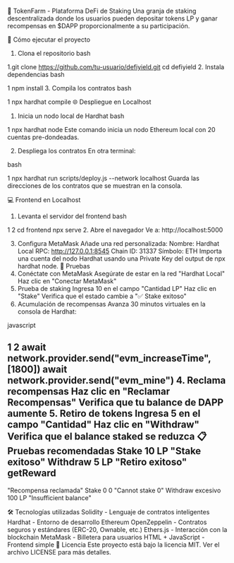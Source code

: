 🏦 TokenFarm - Plataforma DeFi de Staking
Una granja de staking descentralizada donde los usuarios pueden depositar tokens LP y ganar recompensas en $DAPP proporcionalmente a su participación.

🚀 Cómo ejecutar el proyecto
1. Clona el repositorio
bash


1.git clone https://github.com/tu-usuario/defiyield.git
cd defiyield
2. Instala dependencias
bash


1
npm install
3. Compila los contratos
bash


1
npx hardhat compile
🌐 Despliegue en Localhost
1. Inicia un nodo local de Hardhat
bash


1
npx hardhat node
Este comando inicia un nodo Ethereum local con 20 cuentas pre-dondeadas.

2. Despliega los contratos
En otra terminal:

bash


1
npx hardhat run scripts/deploy.js --network localhost
Guarda las direcciones de los contratos que se muestran en la consola.

💻 Frontend en Localhost
1. Levanta el servidor del frontend
bash


1
2
cd frontend
npx serve
2. Abre el navegador
Ve a: http://localhost:5000

3. Configura MetaMask
Añade una red personalizada:
Nombre: Hardhat Local
RPC: http://127.0.0.1:8545
Chain ID: 31337
Símbolo: ETH
Importa una cuenta del nodo Hardhat usando una Private Key del output de npx hardhat node.
🧪 Pruebas
1. Conéctate con MetaMask
Asegúrate de estar en la red "Hardhat Local"
Haz clic en "Conectar MetaMask"
2. Prueba de staking
Ingresa 10 en el campo "Cantidad LP"
Haz clic en "Stake"
Verifica que el estado cambie a "✅ Stake exitoso"
3. Acumulación de recompensas
Avanza 30 minutos virtuales en la consola de Hardhat:

javascript


1
2
await network.provider.send("evm_increaseTime", [1800])
await network.provider.send("evm_mine")
4. Reclama recompensas
Haz clic en "Reclamar Recompensas"
Verifica que tu balance de DAPP aumente
5. Retiro de tokens
Ingresa 5 en el campo "Cantidad"
Haz clic en "Withdraw"
Verifica que el balance staked se reduzca
📋 Pruebas recomendadas
Stake
10 LP
"Stake exitoso"
Withdraw
5 LP
"Retiro exitoso"
getReward
-
"Recompensa reclamada"
Stake 0
0
"Cannot stake 0"
Withdraw excesivo
100 LP
"Insufficient balance"

🛠 Tecnologías utilizadas
Solidity - Lenguaje de contratos inteligentes
Hardhat - Entorno de desarrollo Ethereum
OpenZeppelin - Contratos seguros y estándares (ERC-20, Ownable, etc.)
Ethers.js - Interacción con la blockchain
MetaMask - Billetera para usuarios
HTML + JavaScript - Frontend simple
📝 Licencia
Este proyecto está bajo la licencia MIT. Ver el archivo LICENSE para más detalles.

